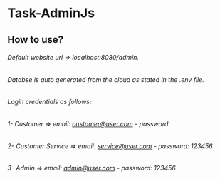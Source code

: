 # Task-AdminJs

## How to use? 

###### Default website url => localhost:8080/admin.

###### Databse is auto generated from the cloud as stated in the .env file.

###### Login credentials as follows: 

###### 1- Customer => email: customer@user.com - password: 
###### 2- Customer Service => email: service@user.com - password: 123456
###### 3- Admin => email: admin@user.com - password: 123456
